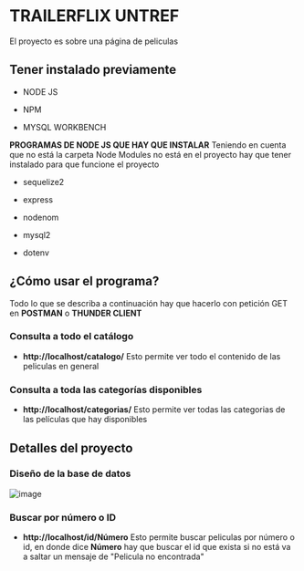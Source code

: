 # TRAILERFLIX UNTREF

El proyecto es sobre una página de peliculas 

## Tener instalado previamente 

* NODE JS

* NPM
  
* MYSQL WORKBENCH

**PROGRAMAS DE NODE JS QUE HAY QUE INSTALAR**
Teniendo en cuenta que no está la carpeta Node Modules no está en el proyecto hay que tener instalado para que funcione el proyecto

* sequelize2

* express

* nodenom

* mysql2

* dotenv

## ¿Cómo usar el programa? 

Todo lo que se describa a continuación hay que hacerlo con petición GET en **POSTMAN** o **THUNDER CLIENT**
  
### Consulta a todo el catálogo
  
* **http://localhost/catalogo/**
Esto permite ver todo el contenido de las peliculas en general

### Consulta a toda las categorías disponibles

* **http://localhost/categorias/**
Esto permite ver todas las categorias de las películas que hay disponibles

## Detalles del proyecto

### Diseño de la base de datos 

![image](https://github.com/BraianFG/traillerflix/assets/55467665/6c519566-f955-4600-a36c-615add073e35)


### Buscar por número o ID

* **http://localhost/id/Número**
Esto permite buscar peliculas por número o id, en donde dice **Número** hay que buscar el id que exista si no está va a saltar un mensaje de "Pelicula no encontrada"

